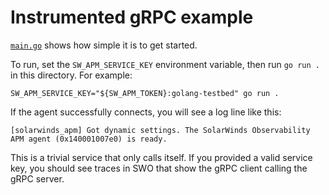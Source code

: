 # Instrumented gRPC example 

[`main.go`](main.go) shows how simple it is to get started.

To run, set the `SW_APM_SERVICE_KEY` environment variable, then run `go run .`
in this directory. For example:

```shell
SW_APM_SERVICE_KEY="${SW_APM_TOKEN}:golang-testbed" go run .
```

If the agent successfully connects, you will see a log line like this:

```
[solarwinds_apm] Got dynamic settings. The SolarWinds Observability APM agent (0x140001007e0) is ready.
```

This is a trivial service that only calls itself. If you provided a valid 
service key, you should see traces in SWO that show the gRPC client calling the 
gRPC server.